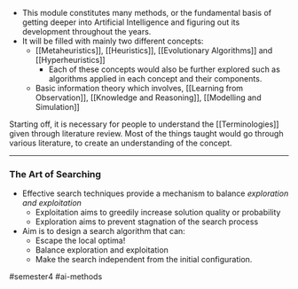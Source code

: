 - This module constitutes many methods, or the fundamental basis of getting deeper into Artificial Intelligence and figuring out its development throughout the years.
- It will be filled with mainly two different concepts:
	- [[Metaheuristics]], [[Heuristics]], [[Evolutionary Algorithms]] and [[Hyperheuristics]]
		- Each of these concepts would also be further explored such as algorithms applied in each concept and their components.
	- Basic information theory which involves, [[Learning from Observation]], [[Knowledge and Reasoning]], [[Modelling and Simulation]]

Starting off, it is necessary for people to understand the [[Terminologies]] given through literature review. Most of the things taught would go through various literature, to create an understanding of the concept.

---
### The Art of Searching
- Effective search techniques provide a mechanism to balance *exploration and exploitation*
	- Exploitation aims to greedily increase solution quality or probability
	- Exploration aims to prevent stagnation of the search process
- Aim is to design a search algorithm that can:
	- Escape the local optima!
	- Balance exploration and exploitation
	- Make the search independent from the initial configuration.

#semester4 #ai-methods